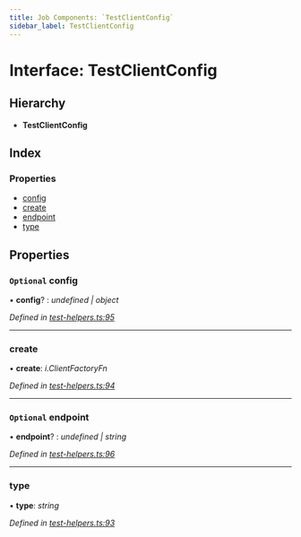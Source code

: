 ```yaml
---
title: Job Components: `TestClientConfig`
sidebar_label: TestClientConfig
---
```


# Interface: TestClientConfig

## Hierarchy

* **TestClientConfig**

## Index

### Properties

* [config](testclientconfig.md#optional-config)
* [create](testclientconfig.md#create)
* [endpoint](testclientconfig.md#optional-endpoint)
* [type](testclientconfig.md#type)

## Properties

### `Optional` config

• **config**? : *undefined | object*

*Defined in [test-helpers.ts:95](https://github.com/terascope/teraslice/blob/d8feecc03/packages/job-components/src/test-helpers.ts#L95)*

___

###  create

• **create**: *i.ClientFactoryFn*

*Defined in [test-helpers.ts:94](https://github.com/terascope/teraslice/blob/d8feecc03/packages/job-components/src/test-helpers.ts#L94)*

___

### `Optional` endpoint

• **endpoint**? : *undefined | string*

*Defined in [test-helpers.ts:96](https://github.com/terascope/teraslice/blob/d8feecc03/packages/job-components/src/test-helpers.ts#L96)*

___

###  type

• **type**: *string*

*Defined in [test-helpers.ts:93](https://github.com/terascope/teraslice/blob/d8feecc03/packages/job-components/src/test-helpers.ts#L93)*
